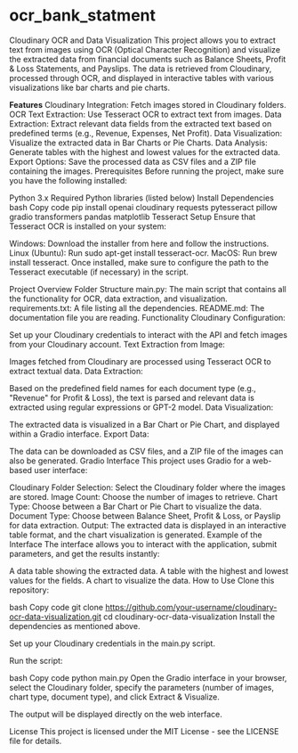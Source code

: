 # ocr_bank_statment

Cloudinary OCR and Data Visualization
This project allows you to extract text from images using OCR (Optical Character Recognition) and visualize the extracted data from financial documents such as Balance Sheets, Profit & Loss Statements, and Payslips. The data is retrieved from Cloudinary, processed through OCR, and displayed in interactive tables with various visualizations like bar charts and pie charts.

**Features**
Cloudinary Integration: Fetch images stored in Cloudinary folders.
OCR Text Extraction: Use Tesseract OCR to extract text from images.
Data Extraction: Extract relevant data fields from the extracted text based on predefined terms (e.g., Revenue, Expenses, Net Profit).
Data Visualization: Visualize the extracted data in Bar Charts or Pie Charts.
Data Analysis: Generate tables with the highest and lowest values for the extracted data.
Export Options: Save the processed data as CSV files and a ZIP file containing the images.
Prerequisites
Before running the project, make sure you have the following installed:

Python 3.x
Required Python libraries (listed below)
Install Dependencies
bash
Copy code
pip install openai cloudinary requests pytesseract pillow gradio transformers pandas matplotlib
Tesseract Setup
Ensure that Tesseract OCR is installed on your system:

Windows: Download the installer from here and follow the instructions.
Linux (Ubuntu): Run sudo apt-get install tesseract-ocr.
MacOS: Run brew install tesseract.
Once installed, make sure to configure the path to the Tesseract executable (if necessary) in the script.

Project Overview
Folder Structure
main.py: The main script that contains all the functionality for OCR, data extraction, and visualization.
requirements.txt: A file listing all the dependencies.
README.md: The documentation file you are reading.
Functionality
Cloudinary Configuration:

Set up your Cloudinary credentials to interact with the API and fetch images from your Cloudinary account.
Text Extraction from Image:

Images fetched from Cloudinary are processed using Tesseract OCR to extract textual data.
Data Extraction:

Based on the predefined field names for each document type (e.g., "Revenue" for Profit & Loss), the text is parsed and relevant data is extracted using regular expressions or GPT-2 model.
Data Visualization:

The extracted data is visualized in a Bar Chart or Pie Chart, and displayed within a Gradio interface.
Export Data:

The data can be downloaded as CSV files, and a ZIP file of the images can also be generated.
Gradio Interface
This project uses Gradio for a web-based user interface:

Cloudinary Folder Selection: Select the Cloudinary folder where the images are stored.
Image Count: Choose the number of images to retrieve.
Chart Type: Choose between a Bar Chart or Pie Chart to visualize the data.
Document Type: Choose between Balance Sheet, Profit & Loss, or Payslip for data extraction.
Output: The extracted data is displayed in an interactive table format, and the chart visualization is generated.
Example of the Interface
The interface allows you to interact with the application, submit parameters, and get the results instantly:

A data table showing the extracted data.
A table with the highest and lowest values for the fields.
A chart to visualize the data.
How to Use
Clone this repository:

bash
Copy code
git clone https://github.com/your-username/cloudinary-ocr-data-visualization.git
cd cloudinary-ocr-data-visualization
Install the dependencies as mentioned above.

Set up your Cloudinary credentials in the main.py script.

Run the script:

bash
Copy code
python main.py
Open the Gradio interface in your browser, select the Cloudinary folder, specify the parameters (number of images, chart type, document type), and click Extract & Visualize.

The output will be displayed directly on the web interface.

License
This project is licensed under the MIT License - see the LICENSE file for details.
